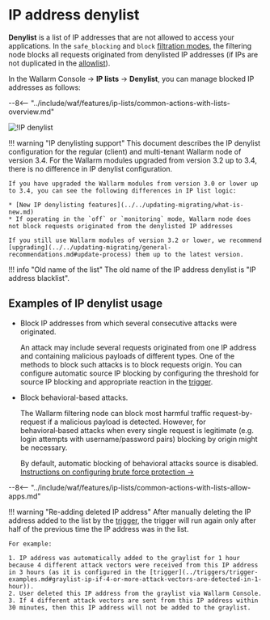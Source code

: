 # IP address denylist

**Denylist** is a list of IP addresses that are not allowed to access your applications. In the `safe_blocking` and `block` [filtration modes](../../admin-en/configure-wallarm-mode.md), the filtering node blocks all requests originated from denylisted IP addresses (if IPs are not duplicated in the [allowlist](allowlist.md)).

In the Wallarm Console → **IP lists** → **Denylist**, you can manage blocked IP addresses as follows:

--8<-- "../include/waf/features/ip-lists/common-actions-with-lists-overview.md"

![!IP denylist](../../images/user-guides/ip-lists/denylist-apps.png)

!!! warning "IP denylisting support"
    This document describes the IP denylist configuration for the regular (client) and multi-tenant Wallarm node of version 3.4. For the Wallarm modules upgraded from version 3.2 up to 3.4, there is no difference in IP denylist configuration.
    
    If you have upgraded the Wallarm modules from version 3.0 or lower up to 3.4, you can see the following differences in IP list logic:
    
    * [New IP denylisting features](../../updating-migrating/what-is-new.md)
    * If operating in the `off` or `monitoring` mode, Wallarm node does not block requests originated from the denylisted IP addresses

    If you still use Wallarm modules of version 3.2 or lower, we recommend [upgrading](../../updating-migrating/general-recommendations.md#update-process) them up to the latest version.

!!! info "Old name of the list"
    The old name of the IP address denylist is "IP address blacklist".

## Examples of IP denylist usage

* Block IP addresses from which several consecutive attacks were originated.

    An attack may include several requests originated from one IP address and containing malicious payloads of different types. One of the methods to block such attacks is to block requests origin. You can configure automatic source IP blocking by configuring the threshold for source IP blocking and appropriate reaction in the [trigger](../triggers/trigger-examples.md#denylist-ip-if-4-or-more-attack-vectors-are-detected-in-1-hour).
* Block behavioral-based attacks.

    The Wallarm filtering node can block most harmful traffic request-by-request if a malicious payload is detected. However, for behavioral‑based attacks when every single request is legitimate (e.g. login attempts with username/password pairs) blocking by origin might be necessary.

    By default, automatic blocking of behavioral attacks source is disabled. [Instructions on configuring brute force protection →](../../admin-en/configuration-guides/protecting-against-bruteforce.md#configuration-steps)

--8<-- "../include/waf/features/ip-lists/common-actions-with-lists-allow-apps.md"

!!! warning "Re-adding deleted IP address"
    After manually deleting the IP address added to the list by the [trigger](../triggers/triggers.md), the trigger will run again only after half of the previous time the IP address was in the list.
    
    For example:

    1. IP address was automatically added to the graylist for 1 hour because 4 different attack vectors were received from this IP address in 3 hours (as it is configured in the [trigger](../triggers/trigger-examples.md#graylist-ip-if-4-or-more-attack-vectors-are-detected-in-1-hour)).
    2. User deleted this IP address from the graylist via Wallarm Console.
    3. If 4 different attack vectors are sent from this IP address within 30 minutes, then this IP address will not be added to the graylist.
